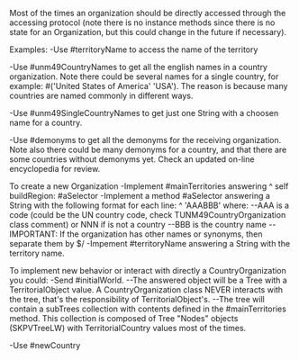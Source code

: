 Most of the times an organization should be directly accessed through the accessing protocol (note there is no instance methods since there is no state for an Organization, but this could change in the future if necessary).

Examples:
-Use #territoryName to access the name of the territory

-Use #unm49CountryNames to get all the english names in a country organization. Note there could be several names for a single country, for example: #('United States of America' 'USA'). The reason is because many countries are named commonly in different ways.

-Use #unm49SingleCountryNames to get just one String with a choosen name for a country.

-Use #demonyms to get all the demonyms for the receiving organization. Note also there could be many demonyms for a country, and that there are some countries without demonyms yet. Check an updated on-line encyclopedia for review.

To create a new Organization
-Implement #mainTerritories answering
	^ self buildRegion: #aSelector
-Implement a method #aSelector answering a String with the following format for each line:
	^ 'AAA<Character tab>BBB<Character cr>'
where:
--AAA is a code (could be the UN country code, check TUNM49CountryOrganization class comment) or NNN if is not a country
--BBB is the country name
--IMPORTANT: If the organization has other names or synonyms, then separate them by $/
-Impement #territoryName answering a String with the territory name.

To implement new behavior or interact with directly a CountryOrganization you could:
-Send #initialWorld.
--The answered object will be a Tree with a TerritorialObject value. A CountryOrganization class NEVER interacts with the tree, that's the responsibility of TerritorialObject's.
--The tree will contain a subTrees collection with contents defined in the #mainTerritories method. This collection is composed of Tree "Nodes" objects (SKPVTreeLW) with TerritorialCountry values most of the times.

-Use #newCountry
